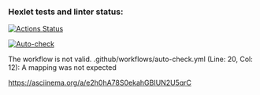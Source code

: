 ### Hexlet tests and linter status:
[![Actions Status](https://github.com/volkoluck74/frontend-project-46/actions/workflows/hexlet-check.yml/badge.svg)](https://github.com/volkoluck74/frontend-project-46/actions)

[![Auto-check](https://github.com/volkoluck74/frontend-project-46/actions/workflows/auto-check.yml/badge.svg)](https://github.com/volkoluck74/frontend-project-46/actions/workflows/auto-check.yml)



The workflow is not valid. .github/workflows/auto-check.yml (Line: 20, Col: 12): A mapping was not expected


https://asciinema.org/a/e2h0hA78S0ekahGBIUN2U5qrC
